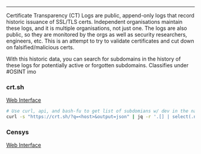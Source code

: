 -- -
Certificate Transparency (CT) Logs are public, append-only logs that record historic issuance of SSL/TLS certs. Independent organisations maintain these logs, and it is multiple organisations, not just one. The logs are also public, so they are monitored by the orgs as well as security researchers, engineers, etc. This is an attempt to try to validate certificates and cut down on falsified/malicious certs. 

With this historic data, you can search for subdomains in the history of these logs for potentially active or forgotten subdomains. Classifies under #OSINT imo
### crt.sh
[Web Interface](https://crt.sh)
```bash
# Use curl, api, and bash-fu to get list of subdomians w/ dev in the name
curl -s "https://crt.sh/?q=<host>&output=json" | jq -r '.[] | select(.name_value | contains("dev)) | .name_value' | sort -u
```
### Censys
[Web Interface](https://search.censys.io)